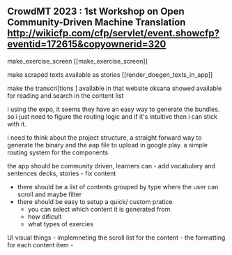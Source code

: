 ## CrowdMT 2023 : 1st Workshop on Open Community-Driven Machine Translation http://wikicfp.com/cfp/servlet/event.showcfp?eventid=172615&copyownerid=320



make_exercise_screen [[make_exercise_screen]]

make scraped texts available as stories [[render_doegen_texts_in_app]]



make the transcri[tions ] available in that website oksana showed available for reading and search in the content list

i using the expo, it seems they have an easy way to generate the bundles. so i just need to figure the routing logic and if it's intuitive then i can stick with it.


i need to think about the project structure, a straight forward way to generate the binary and the aap file to upload in google play. 
a simple routing system for the components

the app should be community driven, learners can
	-  add vocabulary and sentences decks, stories
	-  fix content
- there should be a list of contents grouped by type where the user can scroll and maybe filter
- there should be easy to setup a quick/ custom pratice
	- you can select which content it is generated from
	- how dificult
	- what types of exercies



UI visual things
	 - implemneting the scroll list for the content
		 - the formatting for each content item
			- 
